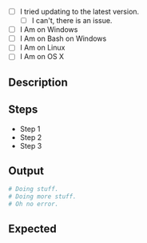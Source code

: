 <!--
  If this is a security related bug, please email the maintainer of this
  repository (found via `CODEOWNERS`) and let them know in private... all
  security issues are handled promptly and quickly, however an early
  release could severely impact people.
-->

- [ ] I tried updating to the latest version.
  - [ ] I can't, there is an issue.

- [ ] I Am on Windows
- [ ] I Am on Bash on Windows
- [ ] I Am on Linux
- [ ] I Am on OS X

## Description

<!--
  Replace this with a description of your issue.  Try to be as
  detailed as you can, because the lack of a detailed description
  will not help us reproduce it, and if we cannot reproduce and
  you do not answer, your ticket could be closed.
-->

## Steps

- Step 1
- Step 2
- Step 3

## Output

```sh
# Doing stuff.
# Doing more stuff.
# Oh no error.
```

## Expected

<!--
  Replace this with what you expected to happen.
  Sometimes there are bugs, sometimes it's just a feature,
  but it's always nice to know what you wanted.
-->
